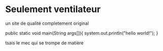# Seulement ventilateur
un site de qualité completement original


public static void main(String args[]){
  system.out.println("hello world!");
 }
 
tsais le mec qui se trompe de matière
